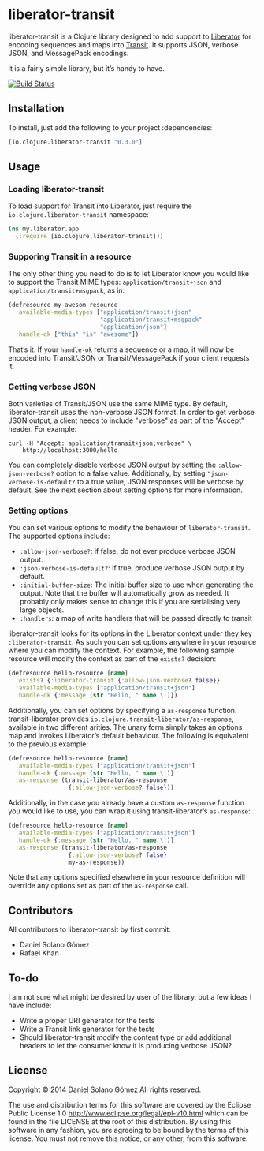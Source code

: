 # liberator-transit

liberator-transit is a Clojure library designed to add support to
[Liberator][liberator] for encoding sequences and maps into [Transit][transit].
It supports JSON, verbose JSON, and MessagePack encodings.

It is a fairly simple library, but it’s handy to have.

[![Build Status](https://travis-ci.org/sattvik/liberator-transit.svg?branch=master)][build-status]

  [liberator]: http://clojure-liberator.github.io/liberator/
  [transit]: https://github.com/cognitect/transit-format
  [build-status]: https://travis-ci.org/sattvik/liberator-transit (Travis CI build status)


## Installation

To install, just add the following to your project :dependencies:

```clojure
[io.clojure.liberator-transit "0.3.0"]
```


## Usage

### Loading liberator-transit

To load support for Transit into Liberator, just require the
`io.clojure.liberator-transit` namespace:

```clojure
(ns my.liberator.app
  (:require [io.clojure.liberator-transit]))
```


### Supporing Transit in a resource

The only other thing you need to do is to let Liberator know you would like to
support the Transit MIME types: `application/transit+json` and
`application/transit+msgpack`, as in:


```clojure
(defresource my-awesom-resource
  :available-media-types ["application/transit+json"
                          "application/transit+msgpack"
                          "application/json"]
  :handle-ok ["this" "is" "awesome"])
```

That’s it.  If your `handle-ok` returns a sequence or a map, it will now be
encoded into Transit/JSON or Transit/MessagePack if your client requests it.


### Getting verbose JSON

Both varieties of Transit/JSON use the same MIME type.  By default,
liberator-transit uses the non-verbose JSON format.  In order to get verbose
JSON output, a client needs to include "verbose" as part of the "Accept"
header.  For example:

```
curl -H "Accept: application/transit+json;verbose" \
    http://localhost:3000/hello
```

You can completely disable verbose JSON output by setting the
`:allow-json-verbose?` option to a false value.  Additionally, by setting
`"json-verbose-is-default?` to a true value, JSON responses will be verbose by
default.  See the next section about setting options for more information.

### Setting options

You can set various options to modify the behaviour of `liberator-transit`.
The supported options include:

* `:allow-json-verbose?`: if false, do not ever produce verbose JSON output.
* `:json-verbose-is-default?`: if true, produce verbose JSON output by default.
* `:initial-buffer-size`: The initial buffer size to use when generating the
  output.  Note that the buffer will automatically grow as needed.  It probably
  only makes sense to change this if you are serialising very large objects.
* `:handlers`: a map of write handlers that will be passed directly to transit

liberator-transit looks for its options in the Liberator context under they key
`:liberator-transit`.  As such you can set options anywhere in your resource
where you can modify the context.  For example, the following sample resource
will modify the context as part of the `exists?` decision:

```clojure
(defresource hello-resource [name]
  :exists? {:liberator-transit {:allow-json-verbose? false}}
  :available-media-types ["application/transit+json"]
  :handle-ok {:message (str "Hello, " name \!)})
```

Additionally, you can set options by specifying a `as-response` function.
transit-liberator provides `io.clojure.transit-liberator/as-response`,
available in two different arities.  The unary form simply takes an options map
and invokes Liberator’s default behaviour.  The following is equivalent to the
previous example:

```clojure
(defresource hello-resource [name]
  :available-media-types ["application/transit+json"]
  :handle-ok {:message (str "Hello, " name \!)}
  :as-response (transit-liberator/as-response
                 {:allow-json-verbose? false}))
```

Additionally, in the case you already have a custom `as-response` function you
would like to use, you can wrap it using transit-liberator’s `as-response`:

```clojure
(defresource hello-resource [name]
  :available-media-types ["application/transit+json"]
  :handle-ok {:message (str "Hello, " name \!)}
  :as-response (transit-liberator/as-response
                 {:allow-json-verbose? false}
                 my-as-response))
```

Note that any options specified elsewhere in your resource definition will
override any options set as part of the `as-response` call.

## Contributors

All contributors to liberator-transit by first commit:

* Daniel Solano Gómez
* Rafael Khan


## To-do

I am not sure what might be desired by user of the library, but a few ideas I
have include:

* Write a proper URI generator for the tests
* Write a Transit link generator for the tests
* Should liberator-transit modify the content type or add additional headers to
  let the consumer know it is producing verbose JSON?

## License

Copyright © 2014 Daniel Solano Gómez
All rights reserved.

The use and distribution terms for this software are covered by the Eclipse
Public License 1.0 <http://www.eclipse.org/legal/epl-v10.html> which can
be found in the file LICENSE at the root of this distribution.  By using this
software in any fashion, you are agreeing to be bound by the terms of this
license.  You must not remove this notice, or any other, from this software.
